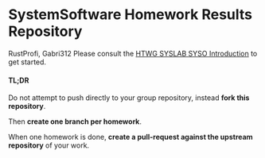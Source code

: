 # SystemSoftware Homework Results Repository
RustProfi, Gabri312
Please consult the [HTWG SYSLAB SYSO 
Introduction](https://htwg-syslab-syso.github.io/) to get started.

#### TL;DR
Do not attempt to push directly to your group repository, instead **fork 
this repository**.

Then **create one branch per homework**.

When one homework is done, **create a pull-request against the upstream 
repository** of your work.
